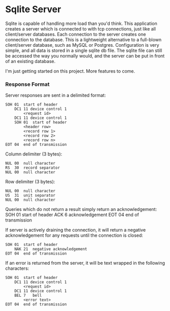 # Sqlite Server
Sqlite is capable of handling more load than you'd think. This application creates a server which is connected to with tcp connections, just like all client/server databases. Each connection to the server creates one connection to the database. This is a lightweight alternative to a full-blown client/server database, such as MySQL or Postgres. Configuration is very simple, and all data is stored in a single sqlite db file. The sqlite file can still be accessed the way you normally would, and the server can be put in front of an existing database. 

I'm just getting started on this project. More features to come.

### Response Format
Server responses are sent in a delimited format:
```
SOH	01	start of header
    DC1 11 device control 1
        <request id>
    DC1 11 device control 1
    SOH	01	start of header
        <header row>
        <record row 1>
        <record row 2>
        <record row n>
EOT	04	end of transmission
```

Column delimiter (3 bytes):
```
NUL	00	null character
RS	30	record separator
NUL	00	null character
```

Row delimiter (3 bytes):
```
NUL	00	null character
US	31	unit separator
NUL	00	null character
```

Queries which do not return a result simply return an acknowledgement:
SOH	01	start of header
    ACK	6	acknowledgement
EOT	04	end of transmission

If server is actively draining the connection, it will return a negative acknowledgement for any requests until the connection is closed:
```
SOH	01	start of header
    NAK	21	negative acknowledgement
EOT	04	end of transmission
```

If an error is returned from the server, it will be text wrapped in the following characters:
```
SOH	01	start of header
    DC1 11 device control 1
        <request id>
    DC1 11 device control 1
    BEL	7	bell
        <error text>
EOT	04	end of transmission
```